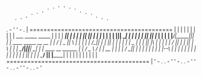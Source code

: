                    . - ' ' - .
             . - '             ' - .
       . - '                         ' - .
 . - '                                     ' - .
|   =========================================   |
|                      | |                      |
|                      | |                      |
|               ___   _____  _____              |
|              |    \|  ___||  ___|             |
|              | || || |__  | |__               |
|              | | |||  __| |  __|              |
|              | || || |___ | |                 |
|              |____/|_____||_|                 |
|              ____  _____  __    __            |
|             /    \|  _  ||  \  |  |           |
|            |  /\_|| | | ||    \|  |           |
|            | |  _ | | | ||  |\ |  |           |
|            |  \/ || | | ||  | \   |           |
|             \____/|_____||__|  \__|           |
|               ____    __    ______            |
|              /  _ \  /  |  |  __  |           |
|             |  / \_||_  |  | |  | |           |
|             |  |--\   | |  | |  | |           |
|             |   \| |  | |  | |__| |           |
|              \____/ |____| |______|           |
|                      | |                      |
|                      | |                      |
|   =========================================   |
 ' - .                                     . - '
       ' - .                         . - '
             ' - .             . - '
                   ' - . . - '
